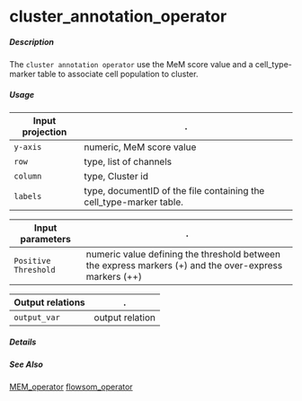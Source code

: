 # cluster_annotation_operator

##### Description

The `cluster annotation operator` use the MeM score value and a cell_type-marker table to associate cell population to cluster.

##### Usage

Input projection|.
---|---
`y-axis`        | numeric, MeM score value 
`row`           | type, list of channels
`column`        | type, Cluster id  
`labels`        | type, documentID of the file containing the cell_type-marker table.

Input parameters|.
---|---
`Positive Threshold`        | numeric value defining the threshold between the express markers (+) and the over-express markers (++)

Output relations|.
---|---
`output_var`        | output relation

##### Details



##### See Also

[MEM_operator](https://github.com/tercen/MEM_operator)
[flowsom_operator](https://github.com/tercen/flowsom_operator)

